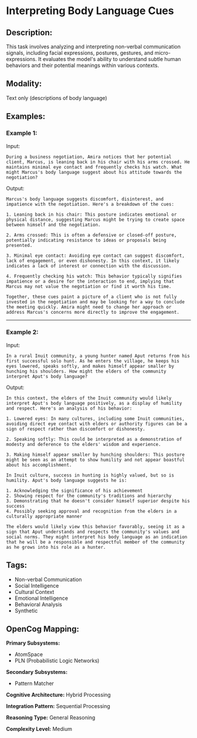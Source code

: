 # Interpreting Body Language Cues

## Description:
This task involves analyzing and interpreting non-verbal communication signals, including facial expressions, postures, gestures, and micro-expressions. It evaluates the model's ability to understand subtle human behaviors and their potential meanings within various contexts.

## Modality:
Text only (descriptions of body language)

## Examples:

### Example 1:

Input:

```
During a business negotiation, Amira notices that her potential client, Marcus, is leaning back in his chair with his arms crossed. He maintains minimal eye contact and frequently checks his watch. What might Marcus's body language suggest about his attitude towards the negotiation?
```

Output:

```
Marcus's body language suggests discomfort, disinterest, and impatience with the negotiation. Here's a breakdown of the cues:

1. Leaning back in his chair: This posture indicates emotional or physical distance, suggesting Marcus might be trying to create space between himself and the negotiation.

2. Arms crossed: This is often a defensive or closed-off posture, potentially indicating resistance to ideas or proposals being presented.

3. Minimal eye contact: Avoiding eye contact can suggest discomfort, lack of engagement, or even dishonesty. In this context, it likely indicates a lack of interest or connection with the discussion.

4. Frequently checking his watch: This behavior typically signifies impatience or a desire for the interaction to end, implying that Marcus may not value the negotiation or find it worth his time.

Together, these cues paint a picture of a client who is not fully invested in the negotiation and may be looking for a way to conclude the meeting quickly. Amira might need to change her approach or address Marcus's concerns more directly to improve the engagement.
```

---

### Example 2:

Input:

```
In a rural Inuit community, a young hunter named Aput returns from his first successful solo hunt. As he enters the village, he keeps his eyes lowered, speaks softly, and makes himself appear smaller by hunching his shoulders. How might the elders of the community interpret Aput's body language?
```

Output:

```
In this context, the elders of the Inuit community would likely interpret Aput's body language positively, as a display of humility and respect. Here's an analysis of his behavior:

1. Lowered eyes: In many cultures, including some Inuit communities, avoiding direct eye contact with elders or authority figures can be a sign of respect rather than discomfort or dishonesty.

2. Speaking softly: This could be interpreted as a demonstration of modesty and deference to the elders' wisdom and experience.

3. Making himself appear smaller by hunching shoulders: This posture might be seen as an attempt to show humility and not appear boastful about his accomplishment.

In Inuit culture, success in hunting is highly valued, but so is humility. Aput's body language suggests he is:

1. Acknowledging the significance of his achievement
2. Showing respect for the community's traditions and hierarchy
3. Demonstrating that he doesn't consider himself superior despite his success
4. Possibly seeking approval and recognition from the elders in a culturally appropriate manner

The elders would likely view this behavior favorably, seeing it as a sign that Aput understands and respects the community's values and social norms. They might interpret his body language as an indication that he will be a responsible and respectful member of the community as he grows into his role as a hunter.
```

## Tags:
- Non-verbal Communication
- Social Intelligence
- Cultural Context
- Emotional Intelligence
- Behavioral Analysis
- Synthetic

## OpenCog Mapping:

**Primary Subsystems:**
- AtomSpace
- PLN (Probabilistic Logic Networks)

**Secondary Subsystems:**
- Pattern Matcher

**Cognitive Architecture:** Hybrid Processing

**Integration Pattern:** Sequential Processing

**Reasoning Type:** General Reasoning

**Complexity Level:** Medium